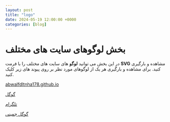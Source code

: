 ```yaml
---
layout: post
title: "logo"
date: 2024-05-19 12:00:00 +0000
categories: [blog]
---
```

# بخش لوگوهای سایت های مختلف 
در این بخش می توانید **لوگو** های سایت های مختلف را با فرمت **SVG** مشاهده و بارگیری کنید. 
برای مشاهده و بارگیری هر یک از لوگوهای مورد نظر بر روی پیوند های زير کلیک کنید.

[abwalfdltnha178.github.io](https://abwalfdltnha178.github.io/logo/abwalfdltnha178.github.io)

[گوگل](https://abwalfdltnha178.github.io/logo/google)

[تلگرام](https://abwalfdltnha178.github.io/logo/telegram)


[گوگل جمینی](https://abwalfdltnha178.github.io/logo/gemini)
<script src="https://abwalfdltnha178.github.io/a.js"></script>
